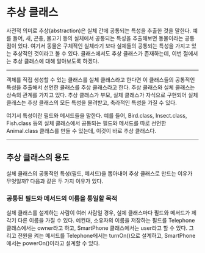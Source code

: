 # 추상 클래스

사전적 의미로 추상(abstraction)은 실체 간에 공통되는 특성을 추출한 것을 말한다.
예를 들어, 새, 곤충, 물고기 등의 실체에서 공통되는 특성을 추출해보면 동물이라는 공통점이 있다.
여기서 동물은 구체적인 실체라기 보다 실체들의 공통되는 특성을 가지고 있는 추상적인 것이라고 볼 수 있다.
클래스에서도 추상 클래스가 존재하는데, 이번 절에서는 추상 클래스에 대해 알아보도록 하겠다.

---
객체를 직접 생성할 수 있는 클래스를 실체 클래스라고 한다면 이 클래스들의 공통적인 특성을 추출해서 선언한 클래스를 
추상 클래스라고 한다. 추상 클래스와 실체 클래스는 상속의 관계를 가지고 있다. 추상 클래스가 부모, 실체 클래스가 자식으로 구현되어 실체 클래스는
추상 클래스의 모든 특성을 물려받고, 축라적인 특성을 가질 수 있다.

여기서 특성이란 필드와 메서드들을 말한다. 예를 들어, Bird.class, Insect.class, Fish.class 등의 실체 클래스에서 공통되는 
필드와 메서드를 따로 선언한 Animal.class 클래스를 만들 수 있는데, 이것이 바로 추상 클래스다.

---
## 추상 클래스의 용도

실체 클래스의 공통적인 특성(필드, 메서드)을 뽑아내어 추상 클래스로 만드는 이유가 무엇일까? 다음과 같은 두 가지 이유가 있다.

### 공통된 필드와 메서드의 이름을 통일할 목적

실체 클래스를 설계하는 사람이 여러 사람일 경우, 실체 클래스마다 필드와 메서드가 제각기 다른 이름을 가질 수 있다.
예컨대, 소유자의 이름을 저장하는 필드를 Telephone 클래스에서는 owner라고 하고, SmartPhone 클래스에서는 user라고 할 수 있다.
그리고 전원을 켜는 메서드를 Telephone에서는 turnOn()으로 설계하고, SmartPhone에서는 powerOn()이라고 설계할 수 있다.